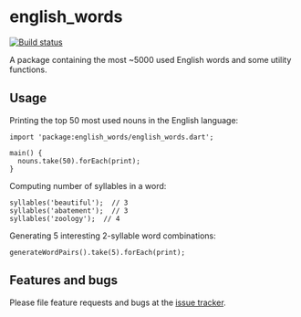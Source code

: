 # english_words

[![Build status](https://travis-ci.org/filiph/english_words.svg)](https://travis-ci.org/filiph/english_words)

A package containing the most ~5000 used English words and some utility
functions.

## Usage

Printing the top 50 most used nouns in the English language:

    import 'package:english_words/english_words.dart';

    main() {
      nouns.take(50).forEach(print);
    }

Computing number of syllables in a word:

    syllables('beautiful');  // 3
    syllables('abatement');  // 3
    syllables('zoology');  // 4

Generating 5 interesting 2-syllable word combinations:

    generateWordPairs().take(5).forEach(print);

## Features and bugs

Please file feature requests and bugs at the [issue tracker][tracker].

[tracker]: https://github.com/filiph/english_words/issues
